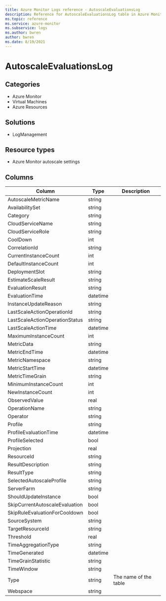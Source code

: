 ```yaml
---
title: Azure Monitor Logs reference - AutoscaleEvaluationsLog
description: Reference for AutoscaleEvaluationsLog table in Azure Monitor Logs.
ms.topic: reference
ms.service: azure-monitor
ms.subservice: logs
ms.author: bwren
author: bwren
ms.date: 8/19/2021
---
```


# AutoscaleEvaluationsLog

 

## Categories

- Azure Monitor
- Virtual Machines
- Azure Resources
## Solutions

- LogManagement
## Resource types

- Azure Monitor autoscale settings




## Columns

|Column|Type|Description|
|---|---|---|
|AutoscaleMetricName|string||
|AvailabilitySet|string||
|Category|string||
|CloudServiceName|string||
|CloudServiceRole|string||
|CoolDown|int||
|CorrelationId|string||
|CurrentInstanceCount|int||
|DefaultInstanceCount|int||
|DeploymentSlot|string||
|EstimateScaleResult|string||
|EvaluationResult|string||
|EvaluationTime|datetime||
|InstanceUpdateReason|string||
|LastScaleActionOperationId|string||
|LastScaleActionOperationStatus|string||
|LastScaleActionTime|datetime||
|MaximumInstanceCount|int||
|MetricData|string||
|MetricEndTime|datetime||
|MetricNamespace|string||
|MetricStartTime|datetime||
|MetricTimeGrain|string||
|MinimumInstanceCount|int||
|NewInstanceCount|int||
|ObservedValue|real||
|OperationName|string||
|Operator|string||
|Profile|string||
|ProfileEvaluationTime|datetime||
|ProfileSelected|bool||
|Projection|real||
|ResourceId|string||
|ResultDescription|string||
|ResultType|string||
|SelectedAutoscaleProfile|string||
|ServerFarm|string||
|ShouldUpdateInstance|bool||
|SkipCurrentAutoscaleEvaluation|bool||
|SkipRuleEvaluationForCooldown|bool||
|SourceSystem|string||
|TargetResourceId|string||
|Threshold|real||
|TimeAggregationType|string||
|TimeGenerated|datetime||
|TimeGrainStatistic|string||
|TimeWindow|string||
|Type|string|The name of the table|
|Webspace|string||
